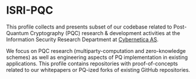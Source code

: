 # ISRI-PQC
This profile collects and presents subset of our codebase related to Post-Quantum Cryptography (PQC) research & development activities at the Information Security Research Department at [Cybernetica AS](https://cyber.ee/research).

We focus on PQC research (multiparty-computation and zero-knowledge schemes) as well as engineering aspects of PQ implementation in existing applications. This profile contains repositories with proof-of-concepts related to our whitepapers or PQ-ized forks of existing GitHub repositories.
